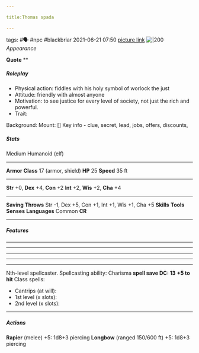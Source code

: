 --- 
title:Thomas spada 
---
tags: #🗣  #npc #blackbriar 
2021-06-21
07:50
[picture link](https://cdn.discordapp.com/attachments/722137603473801356/844993087511461914/unknown.png)
![|200](https://cdn.discordapp.com/attachments/722137603473801356/844993087511461914/unknown.png)
*Appearance*

**Quote** **

##### Roleplay

-   Physical action: fiddles with his holy symbol of worlock the just
-   Attitude: friendly with almost anyone 
-   Motivation: to see justice for every level of society, not just the rich and powerful.
-   Trait: 

Background: 
Mount: []
Key info - clue, secret, lead, jobs, offers, discounts,
##### Stats
Medium Humanoid (elf)

---
**Armor Class** 17 (armor, shield)
**HP** 25
**Speed** 35 ft

---
**Str** +0, **Dex** +4, **Con** +2 I**nt** +2, **Wis** +2, **Cha** +4

---
**Saving Throws** Str -1, Dex +5, Con +1, Int +1, Wis +1, Cha +5
**Skills** 
**Tools** 
**Senses** 
**Languages** Common
**CR** 

---
##### Features
** ** 
** ** 
** ** 
** ** 
** **
Nth-level spellcaster. 
Spellcasting ability: Charisma 
**spell save DC: 13**
**+5 to hit** 
Class spells:  
- Cantrips (at will): 
- 1st level (x slots): 
- 2nd level (x slots): 

---
##### Actions
**Rapier** (melee) +5: 1d8+3 piercing
**Longbow** (ranged 150/600 ft) +5: 1d8+3 piercing
